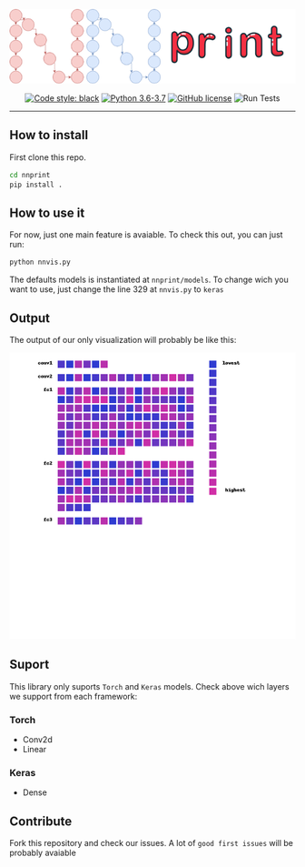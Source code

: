 <p align="center">
  <img src="https://raw.githubusercontent.com/Propaler/nnprint/master/images/logo.png">
</p>

<p align="center">
<a class="reference external" href="https://github.com/psf/black"><img alt="Code style: black" src="https://img.shields.io/badge/code%20style-black-000000.svg"></a>

<a href="https://www.python.org/downloads/">
        <img src="https://img.shields.io/badge/python-3.6%20%7C%203.7-blue"
             alt="Python 3.6-3.7"/></a>
<a 

[![GitHub license](https://img.shields.io/github/license/Naereen/StrapDown.js.svg)](https://github.com/Propaler/nnprint/master/LICENSE)
![Run Tests](https://github.com/Propaler/nnprint/workflows/Run%20tests/badge.svg?branch=master)
>
</p>

---

## How to install

First clone this repo.

```sh
cd nnprint
pip install .
```

## How to use it

For now, just one main feature is avaiable. To check this out, you can just run:

```sh
python nnvis.py
```

The defaults models is instantiated at `nnprint/models`. To change wich you want to use, just change the line 329 at `nnvis.py` to `keras`

## Output

The output of our only visualization will probably be like this:
<p align="center">
  <img src="https://raw.githubusercontent.com/Propaler/nnprint/master/images/lenet_torch.png">
</p>

## Suport

 This library only suports `Torch` and `Keras` models. Check above wich layers we support from each framework:

### Torch
- Conv2d
- Linear

### Keras
- Dense

## Contribute

Fork this repository and check our issues. A lot of `good first issues` will be probably avaiable
